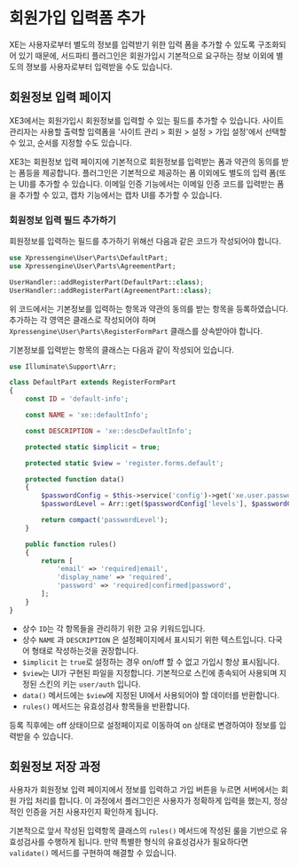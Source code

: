 # 회원가입 입력폼 추가

XE는 사용자로부터 별도의 정보를 입력받기 위한 입력 폼을 추가할 수 있도록 구조화되어 있기 때문에, 서드파티 플러그인은 회원가입시 기본적으로 요구하는 정보 이외에 별도의 졍보를 사용자로부터 입력받을 수도 있습니다.

## 회원정보 입력 페이지

XE3에서는 회원가입시 회원정보를 입력할 수 있는 필드를 추가할 수 있습니다. 사이트 관리자는 사용할 출력할 입력폼을 '사이트 관리 &gt; 회원 &gt; 설정 &gt; 가입 설정'에서 선택할 수 있고, 순서를 지정할 수도 있습니다.

XE3는 회원정보 입력 페이지에 기본적으로 회원정보를 입력받는 폼과 약관의 동의를 받는 폼등을 제공합니다. 플러그인은 기본적으로 제공하는 폼 이외에도 별도의 입력 폼\(또는 UI\)를 추가할 수 있습니다. 이메일 인증 기능에서는 이메일 인증 코드를 입력받는 폼을 추가할 수 있고, 캡차 기능에서는 캡차 UI를 추가할 수 있습니다.

### 회원정보 입력 필드 추가하기

회원정보를 입력하는 필드를 추가하기 위해선 다음과 같은 코드가 작성되어야 합니다.

```php
use Xpressengine\User\Parts\DefaultPart;
use Xpressengine\User\Parts\AgreementPart;

UserHandler::addRegisterPart(DefaultPart::class);
UserHandler::addRegisterPart(AgreementPart::class);
```

위 코드에서는 기본정보를 입력하는 항목과 약관의 동의를 받는 항목을 등록하였습니다. 추가하는 각 영역은 클래스로 작성되어야 하며 `Xpressengine\User\Parts\RegisterFormPart` 클래스를 상속받아야 합니다.

기본정보를 입력받는 항목의 클래스는 다음과 같이 작성되어 있습니다.

```php
use Illuminate\Support\Arr;

class DefaultPart extends RegisterFormPart
{
    const ID = 'default-info';

    const NAME = 'xe::defaultInfo';

    const DESCRIPTION = 'xe::descDefaultInfo';

    protected static $implicit = true;

    protected static $view = 'register.forms.default';

    protected function data()
    {
        $passwordConfig = $this->service('config')->get('xe.user.password');
        $passwordLevel = Arr::get($passwordConfig['levels'], $passwordConfig['default']);

        return compact('passwordLevel');
    }

    public function rules()
    {
        return [
            'email' => 'required|email',
            'display_name' => 'required',
            'password' => 'required|confirmed|password',
        ];
    }
}
```

* 상수 `ID`는 각 항목들을 관리하기 위한 고유 키워드입니다.
* 상수 `NAME` 과 `DESCRIPTION` 은 설정페이지에서 표시되기 위한 텍스트입니다. 다국어 형태로 작성하는것을 권장합니다.
* `$implicit` 는 `true`로 설정하는 경우 on/off 할 수 없고 가입시 항상 표시됩니다.
* `$view`는 UI가 구현된 파일을 지정합니다. 기본적으로 스킨에 종속되어 사용되며 지정된 스킨의 키는 `user/auth` 입니다.
* `data()` 메서드에는 `$view`에 지정된 UI에서 사용되어야 할 데이터를 반환합니다.
* `rules()` 메서드는 유효성검사 항목들을 반환합니다.

등록 직후에는 off 상태이므로 설정페이지로 이동하여 on 상태로 변경하여야 정보를 입력받을 수 있습니다.

## 회원정보 저장 과정

사용자가 회원정보 입력 페이지에서 정보를 입력하고 가입 버튼을 누르면 서버에서는 회원 가입 처리를 합니다. 이 과정에서 플러그인은 사용자가 정확하게 입력을 했는지, 정상적인 인증을 거친 사용자인지 확인하게 됩니다.

기본적으로 앞서 작성된 입력항목 클래스의 `rules()` 메서드에 작성된 룰을 기반으로 유효성검사를 수행하게 됩니다. 만약 특별한 형식의 유효성검사가 필요하다면 `validate()` 메서드를 구현하여 해결할 수 있습니다.


